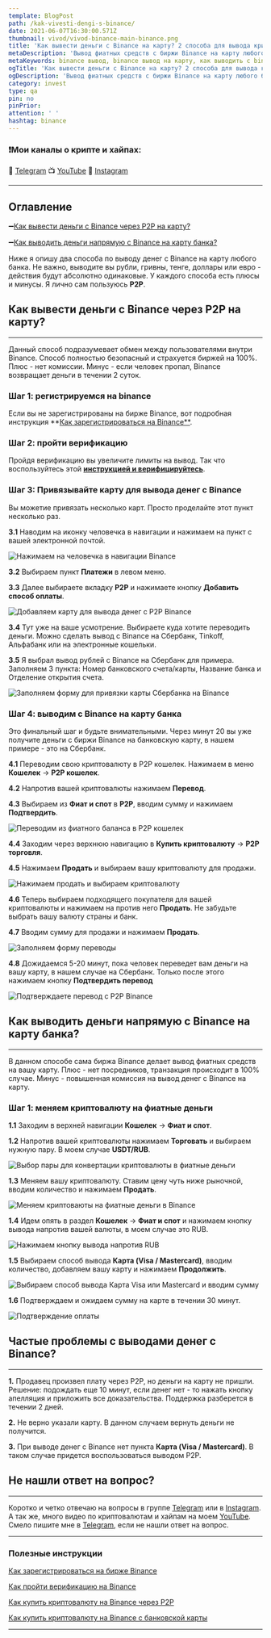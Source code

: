 ```yaml
---
template: BlogPost
path: /kak-vivesti-dengi-s-binance/
date: 2021-06-07T16:30:00.571Z
thumbnail: vivod/vivod-binance-main-binance.png
title: 'Как вывести деньги с Binance на карту? 2 способа для вывода криптовалюты с Binance в рубли, тенге, доллары, евро'
metaDescription: 'Вывод фиатных средств с биржи Binance на карту любого банка: Сбербанк, Альфабанк, Tinkoff и другие. Как правильно вывести деньги с Binance в рубли, гривны, доллары, евро, тенге? Вывод криптовалюты с Binance через P2P или напрямую'
metaKeywords: binance вывод, binance вывод на карту, как выводить с binance на карту, как вывести деньги с binance на карту, вывод рублей с binance, вывод средств с binance, вывод денег с binance, binance вывод на карту, binance средств с binance на карту, вывод с binance на сбербанк
ogTitle: 'Как вывести деньги с Binance на карту? 2 способа для вывода криптовалюты с Binance в рубли, тенге, доллары, евро'
ogDescription: 'Вывод фиатных средств с биржи Binance на карту любого банка: Сбербанк, Альфабанк, Tinkoff и другие. Как правильно вывести деньги с Binance в рубли, гривны, доллары, евро, тенге? Вывод криптовалюты с Binance через P2P или напрямую'
category: invest
type: qa
pin: no
pinPrior: 
attention: ' '
hashtag: binance
---
```

### ❗️Мои каналы о крипте и хайпах: 
📱 [Telegram](https://t.me/pyromidinvest) 
📺 [YouTube](https://www.youtube.com/channel/UCc7s-9Ki7Is7YbCPpWzPcFw) 
🤳 [Instagram](https://instagram.com/pyromidi)
***

## Оглавление
➖[Как вывести деньги с Binance через P2P на карту?](#как-вывести-с-binance-через-p2p-на-карту)

➖[Как выводить деньги напрямую с Binance на карту банка?](#как-выводить-деньги-напрямую-с-binance-на-карту-банка)

Ниже я опишу два способа по выводу денег с Binance на карту любого банка. Не важно, выводите вы рубли, гривны, тенге, доллары или евро - действия будут абсолютно одинаковые. У каждого способа есть плюсы и минусы. Я лично сам пользуюсь **P2P**. 

## Как вывести деньги с Binance через P2P на карту? <a name="как-вывести-с-binance-через-p2p-на-карту"></a>
***

Данный способ подразумевает обмен между пользователями внутри Binance. Способ полностью безопасный и страхуется биржей на 100%. Плюс - нет комиссии. Минус - если человек пропал, Binance возвращает деньги в течении 2 суток.

### Шаг 1: регистрируемся на binance

Если вы не зарегистрированы на бирже Binance, вот подробная инструкция **[Как зарегистрироваться на Binance**](/registraciya-binance/).

### Шаг 2: пройти верификацию

Пройдя верификацию вы увеличите лимиты на вывод. Так что воспользуйтесь этой **[инструкцией и верифицируйтесь](/verifikaciya-binance/)**.

### Шаг 3: Привязывайте карту для вывода денег с Binance

Вы можетие привязать несколько карт. Просто проделайте этот пункт несколько раз. 

**3.1** Наводим на иконку человечка в навигации и нажимаем на пункт с вашей электронной почтой.

![Нажимаем на человечка в навигации Binance](people-nav-bin.png)

**3.2** Выбираем пункт **Платежи** в левом меню.

**3.3** Далее выбираете вкладку **P2P** и нажимаете кнопку **Добавить способ оплаты**.

![Добавляем карту для вывода денег с P2P Binance](add-card-p2p-bin.png)

**3.4** Тут уже на ваше усмотрение. Выбираете куда хотите переводить деньги. Можно сделать вывод с Binance на Сбербанк, Tinkoff, Альфабанк или на электронные кошельки.

**3.5** Я выбрал вывод рублей с Binance на Сбербанк для примера. Заполняем 3 пункта: Номер банковского счета/карты, Название банка и Отделение открытия счета.

![Заполняем форму для привязки карты Сбербанка на Binance](with-bin-sber.png)

### Шаг 4: выводим с Binance на карту банка

Это финальный шаг и будьте внимательными. Через минут 20 вы уже получите деньги с биржи Binance на банковскую карту, в нашем примере - это на Сбербанк.

**4.1** Переводим свою криптовалюту в P2P кошелек. Нажимаем в меню **Кошелек** → **P2P кошелек**.

**4.2** Напротив вашей криптовалюты нажимаем **Перевод**.

**4.3** Выбираем из **Фиат и спот** в **P2P**, вводим сумму и нажимаем **Подтвердить**.

![Переводим из фиатного баланса в P2P кошелек](ex-fia-p2p-but-e.png)

**4.4** Заходим через верхнюю навигацию в **Купить криптовалюту** → **P2P торговля**.

**4.5** Нажимаем **Продать** и выбираем вашу криптовалюту для продажи.

![Нажимаем продать и выбираем криптовалюту](but-with-check-bin.png)

**4.6** Теперь выбираем подходящего покупателя для вашей криптовалюты и нажимаем на против него **Продать**. Не забудьте выбрать вашу валюту страны и банк.

**4.7** Вводим сумму для продажи и нажимаем **Продать**.

![Заполняем форму переводы](form-with-p2p-count.png)

**4.8** Дожидаемся 5-20 минут, пока человек переведет вам деньги на вашу карту, в нашем случае на Сбербанк. Только после этого нажимаем кнопку **Подтвердить перевод**

![Подтверждаете перевод с P2P Binance](accept-with-bin-p2p.png)

## Как выводить деньги напрямую с Binance на карту банка? <a name="как-выводить-деньги-напрямую-с-binance-на-карту-банка"></a>
***

В данном способе сама биржа Binance делает вывод фиатных средств на вашу карту. Плюс - нет посредников, транзакция происходит в 100% случае. Минус - повышенная комиссия на вывод денег с Binance на карту.

### Шаг 1: меняем криптовалюту на фиатные деньги

**1.1** Заходим в верхней навигации  **Кошелек** → **Фиат и спот**.

**1.2** Напротив вашей криптовалюты нажимаем **Торговать** и выбираем нужную пару. В моем случае **USDT/RUB**.

![Выбор пары для конвертации криптовалюты в фиатные деньги](fiat-cry-bin.png)

**1.3** Меняем вашу криптовалюту. Ставим цену чуть ниже рыночной, вводим количество и нажимаем **Продать**.

![Меняем криптоваюты на фиатные деньги в Binance](ex-fiat-cry-bin.png)

**1.4** Идем опять в раздел **Кошелек** → **Фиат и спот** и нажимаем кнопку вывода напротив вашей валюты, в моем случае это RUB.

![Нажимаем кнопку вывода напротив RUB](fiat-with-bin-1.png)

**1.5** Выбираем способ вывода **Карта (Visa / Mastercard)**, вводим количество, добавляем вашу карту и нажимаем **Продолжить**.

![Выбираем способ вывода Карта Visa или Mastercard и вводим сумму](pay-meth-end-end.png)

**1.6** Подтверждаем и ожидаем сумму на карте в течении 30 минут. 

![Подтверждение оплаты](fin-pay-dir-bin.png)

## Частые проблемы с выводами денег с Binance?
***

**1.** Продавец произвел плату через P2P, но деньги на карту не пришли. Решение: подождать еще 10 минут, если денег нет - то нажать кнопку апелляция и приложить все доказательства. Поддержка разберется в течении 2 дней.

**2.** Не верно указали карту. В данном случаем вернуть деньги не получится.

**3.** При выводе денег с Binance нет пункта **Карта (Visa / Mastercard)**. В таком случае придется воспользоваться выводом P2P.  

## Не нашли ответ на вопрос?
***

Коротко и четко отвечаю на вопросы в группе [Telegram](https://t.me/pyromidinvest) или в [Instagram](http://instagram.com/pyromidi). А так же, много видео по криптовалютам и хайпам на моем [YouTube](https://www.youtube.com/channel/UCc7s-9Ki7Is7YbCPpWzPcFw). Смело пишите мне в [Telegram](https://t.me/girlwithbun), если не нашли ответ на вопрос.

***
### Полезные инструкции
[Как зарегистрироваться на бирже Binance](https://pyromid.ru/registraciya-binance/)

[Как пройти верификацию на Binance](https://pyromid.ru/verifikaciya-binance/)

[Как купить криптовалюту на Binance через P2P](https://pyromid.ru/kupit-crypto-na-binance-p2p/)

[Как купить криптовалюту на Binance с банковской карты](https://pyromid.ru/kupit-crypto-na-binance-s-karty/)

***
